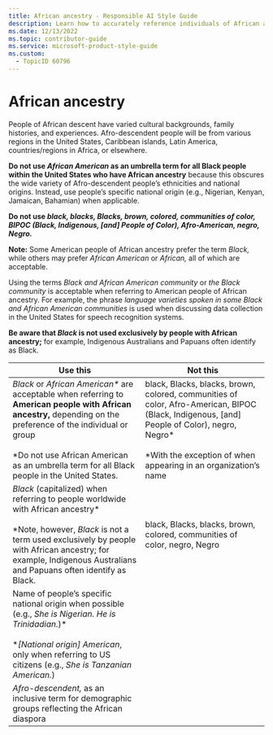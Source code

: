 ```yaml
---
title: African ancestry - Responsible AI Style Guide
description: Learn how to accurately reference individuals of African ancestry in your content. Understand the importance of using specific national origins and preferred terms like "Black" or "African American" for American individuals, while avoiding outdated or inappropriate terms.
ms.date: 12/13/2022
ms.topic: contributor-guide
ms.service: microsoft-product-style-guide
ms.custom:
  - TopicID 60796
---
```



# African ancestry

People of African descent have varied cultural backgrounds, family histories, and experiences. Afro-descendent people will be from various regions in the United States, Caribbean islands, Latin America, countries/regions in Africa, or elsewhere.  

**Do not use _African American_ as an umbrella term for all Black people within the United States who have African ancestry** because this obscures the wide variety of Afro-descendent people’s ethnicities and national origins. Instead, use people’s specific national origin (e.g., Nigerian, Kenyan, Jamaican, Bahamian) when applicable.  

**Do not use _black, blacks, Blacks, brown, colored, communities of color, BIPOC (Black, Indigenous, [and] People of Color), Afro-American, negro, Negro._**  

**Note:** Some American people of African ancestry prefer the term _Black,_ while others may prefer _African American_ or _African,_ all of which are acceptable.  

Using the terms _Black and African American community_ or _the Black community_ is acceptable when referring to American people of African ancestry. For example, the phrase _language varieties spoken in some Black and African American communities_ is used when discussing data collection in the United States for speech recognition systems.  

**Be aware that _Black_ is not used exclusively by people with African ancestry;** for example, Indigenous Australians and Papuans often identify as Black.  

| **Use this** | **Not this** |
|--------------|--------------|
| _Black_ or _African American*_ are acceptable when referring to **American people with African ancestry,** depending on the preference of the individual or group <br/><br/>*Do not use African American as an umbrella term for all Black people in the United States. | black, Blacks, blacks, brown, colored, communities of color, Afro-American, BIPOC (Black, Indigenous, [and] People of Color), negro, Negro* <br/><br/>  *With the exception of when appearing in an organization’s name |
| _Black_ (capitalized) when referring to people worldwide with African ancestry* <br/><br/> *Note, however, _Black_ is not a term used exclusively by people with African ancestry; for example, Indigenous Australians and Papuans often identify as Black.| black, Blacks, blacks, brown, colored, communities of color, negro, Negro |
| Name of people’s specific national origin when possible (e.g., _She is Nigerian. He is Trinidadian._)* <br/><br/> *_[National origin] American_, only when referring to US citizens (e.g., _She is Tanzanian American._)| |
| _Afro-descendent,_ as an inclusive term for demographic groups reflecting the African diaspora | |